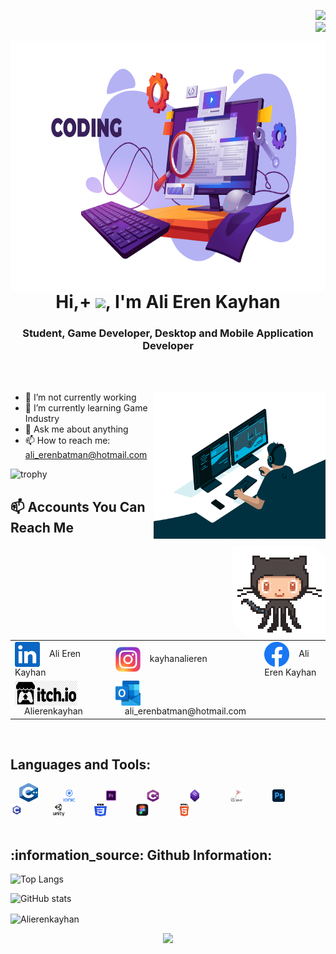 <p align="right">
  <a href="https://git.io/typing-svg">
    <img src="https://readme-typing-svg.herokuapp.com?font=Consolas&color=%2300EF07&size=22&duration=4000&center=true&vCenter=true&width=190&height=20&lines=Visitor+Counter">
  </a>
 <br>
 <img src="https://profile-counter.glitch.me/{Alierenkayhan}/count.svg" align="right"/>
 <br>
</p>

<p><img align="left" src="image1.png" alt="Alierenkayhan" width ="1100" height = "400"  /></p>

<h1 align = "center" >Hi,+ <img src="https://media.giphy.com/media/hvRJCLFzcasrR4ia7z/giphy.gif" width="30px">, I'm Ali Eren Kayhan </h1>

<h3 align = "center" > Student, Game Developer, Desktop and Mobile Application Developer </h3>
<br>

<br>
<p><img align="right" src="gif.gif" alt="Alierenkayhan" width ="275" height = "235" /></p>

- 🔭 I’m not currently working   
- 🌱 I’m currently learning Game Industry
- 💬 Ask me about anything
- 📫 How to reach me: ali_erenbatman@hotmail.com
 
![trophy](https://github-profile-trophy.vercel.app/?username=Alierenkayhan&theme=juicyfresh&no-frame=true&row1&margin-w=-22&no-bg=true)

        
 
    

 <h2 align = "left">📫 Accounts You Can Reach Me</h2>
<p><img align="right" src="githubgif.gif" alt="Alierenkayhan" width ="150" height = "150" style="border-radius: 5px 30px 10px 50px" /></p>


<table border= "0">
  <tr>
    <td><img align="center" src="linkedin.png"  height="40" width="40" />&nbsp;&nbsp;&nbsp;&nbsp;Ali Eren Kayhan</td>
    <td><img align="center" src="instagram.png"  height="40" width="40" />&nbsp;&nbsp;&nbsp;&nbsp;kayhanalieren</td>
    <td><img align="center" src="facebook.png"  height="40" width="40" />&nbsp;&nbsp;&nbsp;&nbsp;Ali Eren Kayhan</td>
  </tr>
  <tr>
    <td><img align="center" src="Itch.io_logo.png"  height="40" width="100" />&nbsp;&nbsp;&nbsp;&nbsp;Alierenkayhan</td>
    <td><img align="center" src="outlook.png"  height="40" width="40" />&nbsp;&nbsp;&nbsp;&nbsp;ali_erenbatman@hotmail.com</td>
  </tr>
</table>



<br>


<h2 align="left">Languages and Tools:</h2>
<div>
 <code>  <img src="c++.png" title="C++" alt="C++" width="30" height="30"/>&nbsp;&nbsp; </code>
 <code>  <img src="ionic.png" title="IONIC" alt="IONIC" width="20" height="20"/>&nbsp;&nbsp;  </code>
 <code>  <img src="adobe premiere pro.png" title="Adobe premiere pro" alt="Adobe premiere pro" width="20" height="20"/>&nbsp;&nbsp;  </code>     
 <code>  <img src="csharp.png" title="C#" alt="C#" width="20" height="20"/>&nbsp;&nbsp;  </code>
 <code>  <img src="bootstrap.png" title="Bootstrap" alt="Bootstrap" width="20" height="20"/>&nbsp;&nbsp;  </code>
 <code>  <img src="mssql.png" title="Mssql" alt="Mssql" width="20" height="20"/>&nbsp;&nbsp;  </code>
 <code>  <img src="photoshop.png" title="Photoshop" alt="Photoshop" width="20" height="20"/>&nbsp;&nbsp;  </code>
 <code>  <img src="c.png" title="C" alt="C" width="20" height="20"/>&nbsp;&nbsp;  </code>
 <code>  <img src="unity.png" title="Unity" alt="Unity" width="20" height="20"/>&nbsp;&nbsp;  </code>
 <code>  <img src="css.png" title="CSS" alt="CSS" width="20" height="20"/>&nbsp;&nbsp;  </code>
 <code>  <img src="figma.png" title="Figma" alt="Figma" width="20" height="20"/>&nbsp;&nbsp;  </code>
 <code>  <img src="html.png" title="HTML" alt="HTML" width="20" height="20"/>&nbsp;&nbsp;  </code>
</div>






<br>

<h2 align="left">:information_source:	Github Information:</h2>

![Top Langs](https://github-readme-stats.vercel.app/api/top-langs/?username=Alierenkayhan&layout=compact)
 
![GitHub stats](https://bad-apple-github-readme.vercel.app/api?&username=Alierenkayhan) 
<br>
<p ><img align="center" src="https://github-readme-streak-stats.herokuapp.com/?user=Alierenkayhan&" alt="Alierenkayhan"  /></p>

 
<p align="center">
  <img src="https://capsule-render.vercel.app/api?type=waving&color=gradient&height=60&width=110&section=footer"/>
</p> 
